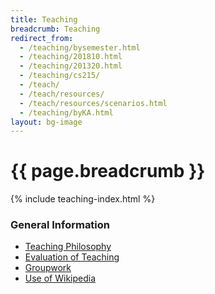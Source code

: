 ```yaml
---
title: Teaching
breadcrumb: Teaching
redirect_from:
  - /teaching/bysemester.html
  - /teaching/201810.html
  - /teaching/201320.html
  - /teaching/cs215/
  - /teach/
  - /teach/resources/
  - /teach/resources/scenarios.html
  - /teaching/byKA.html
layout: bg-image
---
```

# {{ page.breadcrumb }}

{% include teaching-index.html %}

### General Information

* [Teaching Philosophy](philosophy.html)
* [Evaluation of Teaching](evaluation.html)
* [Groupwork](groupwork.html)
* [Use of Wikipedia](wikipedia.html)

<script>
let curr_url = new URL(document.location);
let cu_params = curr_url.searchParams;
console.log(cu_params);
if (cu_params.get("course"))
{
  let today = new Date();
  let sem = 0;
  switch (today.getMonth())
  {
    case 0:
    case 1:
    case 2:
    case 3:
      sem = 10;
      break;
    case 4:
    case 5:
    case 6:
    case 7:
      sem = 20;
      break;
    case 8:
    case 9:
    case 10:
    case 11:
      sem = 30;
  }
  let semid = today.getFullYear().toString() + sem.toString();
  let cu_str = curr_url.origin + curr_url.pathname;
  let nu_str = cu_str + cu_params.get("course") + "/" +
    semid + "/assignments.html";
  console.log(nu_str);
  window.location.replace(nu_str);
}
</script>
